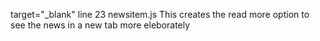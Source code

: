 target="_blank" line 23 newsitem.js   This creates the read more option to see the news in a new tab more eleborately